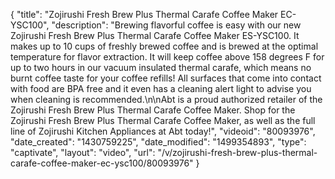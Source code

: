 {
    "title": "Zojirushi Fresh Brew Plus Thermal Carafe Coffee Maker EC-YSC100",
    "description": "Brewing flavorful coffee is easy with our new Zojirushi Fresh Brew Plus Thermal Carafe Coffee Maker ES-YSC100. It makes up to 10 cups of freshly brewed coffee and is brewed at the optimal temperature for flavor extraction. It will keep coffee above 158 degrees F for up to two hours in our vacuum insulated thermal carafe, which means no burnt coffee taste for your coffee refills! All surfaces that come into contact with food are BPA free and it even has a cleaning alert light to advise you when cleaning is recommended.\n\nAbt is a proud authorized retailer of the Zojirushi Fresh Brew Plus Thermal Carafe Coffee Maker. Shop for the Zojirushi Fresh Brew Plus Thermal Carafe Coffee Maker, as well as the full line of Zojirushi Kitchen Appliances at Abt today!",
    "videoid": "80093976",
    "date_created": "1430759225",
    "date_modified": "1499354893",
    "type": "captivate",
    "layout": "video",
    "url": "\/v\/zojirushi-fresh-brew-plus-thermal-carafe-coffee-maker-ec-ysc100\/80093976"
}